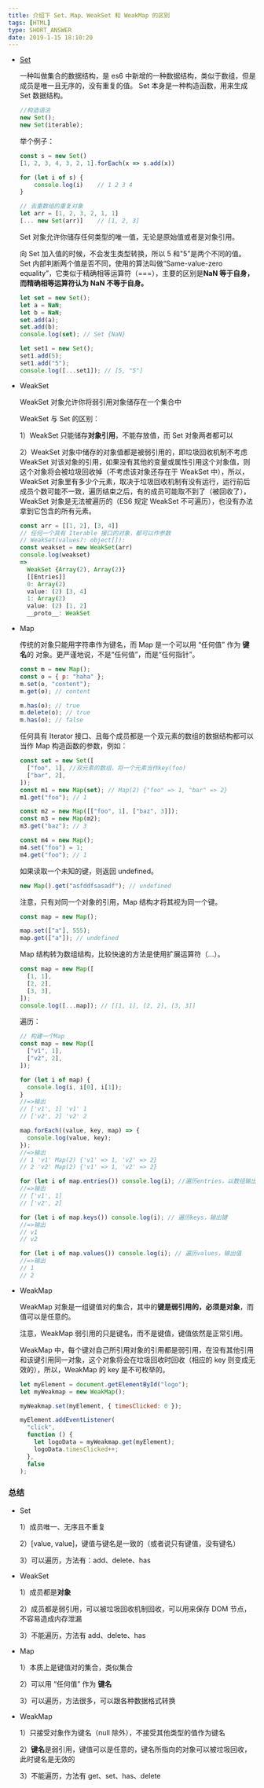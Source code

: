 ```yaml
---
title: 介绍下 Set、Map、WeakSet 和 WeakMap 的区别
tags: [HTML]
type: SHORT_ANSWER
date: 2019-1-15 18:10:20
---
```


- [Set](https://developer.mozilla.org/en-US/docs/Web/JavaScript/Reference/Global_Objects/Set/Set)

  一种叫做集合的数据结构，是 es6 中新增的一种数据结构，类似于数组，但是成员是唯一且无序的，没有重复的值。
  Set 本身是一种构造函数，用来生成 Set 数据结构。

  ```js
  //构造语法
  new Set();
  new Set(iterable);
  ```

  举个例子：

  ```js
  const s = new Set()
  [1, 2, 3, 4, 3, 2, 1].forEach(x => s.add(x))

  for (let i of s) {
      console.log(i)	// 1 2 3 4
  }

  // 去重数组的重复对象
  let arr = [1, 2, 3, 2, 1, 1]
  [... new Set(arr)]	// [1, 2, 3]
  ```

  Set 对象允许你储存任何类型的唯一值，无论是原始值或者是对象引用。

  向 Set 加入值的时候，不会发生类型转换，所以 5 和"5"是两个不同的值。Set 内部判断两个值是否不同，使用的算法叫做“Same-value-zero equality”，它类似于精确相等运算符（===），主要的区别是**NaN 等于自身，而精确相等运算符认为 NaN 不等于自身。**

  ```js
  let set = new Set();
  let a = NaN;
  let b = NaN;
  set.add(a);
  set.add(b);
  console.log(set); // Set {NaN}

  let set1 = new Set();
  set1.add(5);
  set1.add("5");
  console.log([...set1]); // [5, "5"]
  ```

- WeakSet

  WeakSet 对象允许你将弱引用对象储存在一个集合中

  WeakSet 与 Set 的区别：

  1）WeakSet 只能储存**对象引用**，不能存放值，而 Set 对象两者都可以

  2）WeakSet 对象中储存的对象值都是被弱引用的，即垃圾回收机制不考虑 WeakSet 对该对象的引用，如果没有其他的变量或属性引用这个对象值，则这个对象将会被垃圾回收掉（不考虑该对象还存在于 WeakSet 中），所以，WeakSet 对象里有多少个元素，取决于垃圾回收机制有没有运行，运行前后成员个数可能不一致，遍历结束之后，有的成员可能取不到了（被回收了），WeakSet 对象是无法被遍历的（ES6 规定 WeakSet 不可遍历），也没有办法拿到它包含的所有元素。

  ```js
  const arr = [[1, 2], [3, 4]]
  // 任何一个具有 Iterable 接口的对象，都可以作参数
  // WeakSet(values?: object[]):
  const weakset = new WeakSet(arr)
  console.log(weakset)
  =>
    WeakSet {Array(2), Array(2)}
    [[Entries]]
    0: Array(2)
    value: (2) [3, 4]
    1: Array(2)
    value: (2) [1, 2]
    __proto__: WeakSet
  ```

- Map

  传统的对象只能用字符串作为键名，而 Map 是一个可以用 “任何值” 作为 **键名**的 对象。更严谨地说，不是“任何值”，而是“任何指针”。

  ```js
  const m = new Map();
  const o = { p: "haha" };
  m.set(o, "content");
  m.get(o); // content

  m.has(o); // true
  m.delete(o); // true
  m.has(o); // false
  ```

  任何具有 Iterator 接口、且每个成员都是一个双元素的数组的数据结构都可以当作 Map 构造函数的参数，例如：

  ```js
  const set = new Set([
    ["foo", 1], //双元素的数组，将一个元素当作key(foo)
    ["bar", 2],
  ]);
  const m1 = new Map(set); // Map(2) {"foo" => 1, "bar" => 2}
  m1.get("foo"); // 1

  const m2 = new Map([["foo", 1], ["baz", 3]]);
  const m3 = new Map(m2);
  m3.get("baz"); // 3

  const m4 = new Map();
  m4.set("foo") = 1;
  m4.get("foo"); // 1
  ```

  如果读取一个未知的键，则返回 undefined。

  ```js
  new Map().get("asfddfsasadf"); // undefined
  ```

  注意，只有对同一个对象的引用，Map 结构才将其视为同一个键。

  ```js
  const map = new Map();

  map.set(["a"], 555);
  map.get(["a"]); // undefined
  ```

  Map 结构转为数组结构，比较快速的方法是使用扩展运算符（...）。

  ```js
  const map = new Map([
    [1, 1],
    [2, 2],
    [3, 3],
  ]);
  console.log([...map]); // [[1, 1], [2, 2], [3, 3]]
  ```

  遍历：

  ```js
  // 构建一个Map
  const map = new Map([
    ["v1", 1],
    ["v2", 2],
  ]);

  for (let i of map) {
    console.log(i, i[0], i[1]);
  }
  //=>输出
  // ['v1', 1] 'v1' 1
  // ['v2', 2] 'v2' 2

  map.forEach((value, key, map) => {
    console.log(value, key);
  });
  //=>输出
  // 1 'v1' Map(2) {'v1' => 1, 'v2' => 2}
  // 2 'v2' Map(2) {'v1' => 1, 'v2' => 2}

  for (let i of map.entries()) console.log(i); //遍历entries，以数组输出
  //=>输出
  // ['v1', 1]
  // ['v2', 2]

  for (let i of map.keys()) console.log(i); // 遍历keys，输出键
  //=>输出
  // v1
  // v2

  for (let i of map.values()) console.log(i); // 遍历values，输出值
  //=>输出
  // 1
  // 2
  ```

- WeakMap

  WeakMap 对象是一组键值对的集合，其中的**键是弱引用的，必须是对象**，而值可以是任意的。

  注意，WeakMap 弱引用的只是键名，而不是键值，键值依然是正常引用。

  WeakMap 中，每个键对自己所引用对象的引用都是弱引用，在没有其他引用和该键引用同一对象，这个对象将会在垃圾回收时回收（相应的 key 则变成无效的），所以，WeakMap 的 key 是不可枚举的。

  ```js
  let myElement = document.getElementById("logo");
  let myWeakmap = new WeakMap();

  myWeakmap.set(myElement, { timesClicked: 0 });

  myElement.addEventListener(
    "click",
    function () {
      let logoData = myWeakmap.get(myElement);
      logoData.timesClicked++;
    },
    false
  );
  ```

### 总结

- Set

  1）成员唯一、无序且不重复

  2）[value, value]，键值与键名是一致的（或者说只有键值，没有键名）

  3）可以遍历，方法有：add、delete、has

- WeakSet

  1）成员都是**对象**

  2）成员都是弱引用，可以被垃圾回收机制回收，可以用来保存 DOM 节点，不容易造成内存泄漏

  3）不能遍历，方法有 add、delete、has

- Map

  1）本质上是键值对的集合，类似集合

  2）可以用 “任何值” 作为 **键名**

  3）可以遍历，方法很多，可以跟各种数据格式转换

- WeakMap

  1）只接受对象作为键名（null 除外），不接受其他类型的值作为键名

  2）**键名**是弱引用，键值可以是任意的，键名所指向的对象可以被垃圾回收，此时键名是无效的

  3）不能遍历，方法有 get、set、has、delete
